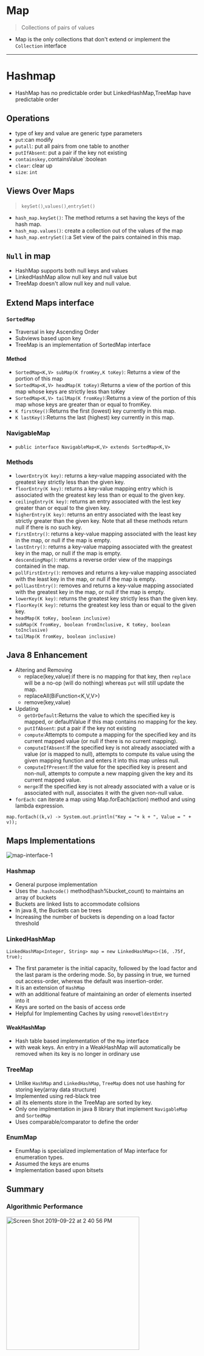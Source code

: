 # Map
> Collections of pairs of values
* Map is the only collections that don't extend or implement the `Collection` interface
--------------
# Hashmap
* HashMap has no predictable order but LinkedHashMap,TreeMap have predictable order
## Operations
* type of key and value are generic type parameters
* `put`:can modify
* `putall`: put all pairs from one table to another
* `putIfAbsent`: put a pair if the key not existing
* `containskey,`containsValue`:boolean
* `clear`: clear up
* `size`: `int`
## Views Over Maps
> `keySet()`,`values()`,`entrySet()`
* `hash_map.keySet()`: The method returns a set having the keys of the hash map.
* `hash_map.values()`: create a collection out of the values of the map
* `hash_map.entrySet()`:a Set view of the pairs contained in this map.
## `Null` in map
* HashMap supports both null keys and values
* LinkedHashMap allow null key and null value but 
* TreeMap doesn't allow null key and null value. 

## Extend Maps interface
### `SortedMap`
* Traversal in key Ascending Order
* Subviews based upon key
* TreeMap is an implementation of SortedMap interface
#### Method
* `SortedMap<K,V> subMap(K fromKey,K toKey)`: Returns a view of the portion of this map 
* `SortedMap<K,V> headMap(K toKey)`:Returns a view of the portion of this map whose keys are strictly less than toKey
* `SortedMap<K,V> tailMap(K fromKey)`:Returns a view of the portion of this map whose keys are greater than or equal to fromKey.
*  `K firstKey()`:Returns the first (lowest) key currently in this map.
* `K lastKey()`:Returns the last (highest) key currently in this map.
### NavigableMap
* `public interface NavigableMap<K,V> extends SortedMap<K,V>`
### Methods
* `lowerEntry(K key)`: returns a key-value mapping associated with the greatest key strictly less than the given key.
* `floorEntry(K key)`: returns a key-value mapping entry which is associated with the greatest key less than or equal to the given key.
* `ceilingEntry(K key)`: returns an entry associated with the lest key greater than or equal to the given key.
* `higherEntry(K key)`: returns an entry associated with the least key strictly greater than the given key.
Note that all these methods return null if there is no such key.
* `firstEntry()`: returns a key-value mapping associated with the least key in the map, or null if the map is empty.
* `lastEntry()`: returns a key-value mapping associated with the greatest key in the map, or null if the map is empty.
* `descendingMap()`: returns a reverse order view of the mappings contained in the map.
* `pollFirstEntry()`: removes and returns a key-value mapping associated with the least key in the map, or null if the map is empty.
* `pollLastEntry()`: removes and returns a key-value mapping associated with the greatest key in the map, or null if the map is empty.
* `lowerKey(K key)`: returns the greatest key strictly less than the given key.
* `floorKey(K key)`: returns the greatest key less than or equal to the given key.
* `headMap(K toKey, boolean inclusive)`
* `subMap(K fromKey, boolean fromInclusive, K toKey, boolean toInclusive)`
* `tailMap(K fromKey, boolean inclusive)`

## Java 8 Enhancement
* Altering and Removing
  * replace(key,value):if there is no mapping for that key, then `replace `will be a no-op (will do nothing) whereas `put` will still update the map.
  * replaceAll(BiFunction<K,V,V>)
  * remove(key,value)
* Updating
  * `getOrDefault`:Returns the value to which the specified key is mapped, or defaultValue if this map contains no mapping for the key.
  * `putIfAbsent`: put a pair if the key not existing
  * `compute`:Attempts to compute a mapping for the specified key and its current mapped value (or null if there is no current mapping).
  * `computeIfAbsent`:If the specified key is not already associated with a value (or is mapped to null), attempts to compute its value using the given mapping function and enters it into this map unless null.
  * `computeIfPresent`:If the value for the specified key is present and non-null, attempts to compute a new mapping given the key and its current mapped value.
  * `merge`:If the specified key is not already associated with a value or is associated with null, associates it with the given non-null value.
* `forEach`: can iterate a map using Map.forEach(action) method and using lambda expression. 
```
map.forEach((k,v) -> System.out.println("Key = "+ k + ", Value = " + v)); 
```

## Maps Implementations

![map-interface-1](https://user-images.githubusercontent.com/27160394/65391938-0c436e00-dd3d-11e9-8772-4f07d5e24421.png)

### Hashmap
* General purpose implementation
* Uses the `.hashcode()` method(hash%bucket_count) to maintains an array of buckets
* Buckets are linked lists to accommodate collsions
* In java 8, the Buckets can be trees
* Increasing the number of buckets is depending on a load factor threshold
### LinkedHashMap
```
LinkedHashMap<Integer, String> map = new LinkedHashMap<>(16, .75f, true);
```
* The first parameter is the initial capacity, followed by the load factor and the last param is the ordering mode. So, by passing in true, we turned out access-order, whereas the default was insertion-order.
* It is an extension of `HashMap`
* with an additional feature of maintaining an order of elements inserted into it
* Keys are sorted on the basis of access orde
* Helpful for Implementing Caches by using `removeEldestEntry`
#### WeakHashMap
* Hash table based implementation of the `Map` interface
* with weak keys. An entry in a WeakHashMap will automatically be removed when its key is no longer in ordinary use
### TreeMap
* Unlike `HashMap` and `LinkedHashMap`, `TreeMap` does not use hashing for storing key(array data structure)
* Implemented using red-black tree
* all its elements store in the TreeMap are sorted by key.
* Only one implmentation in java 8 library that implement `NavigableMap` and `SortedMap`
* Uses comparable/comparator to define the order
### EnumMap
* EnumMap is specialized implementation of Map interface for enumeration types.
* Assumed the keys are enums
* Implementation based upon bitsets

## Summary
### Algorithmic Performance
<img width="350" alt="Screen Shot 2019-09-22 at 2 40 56 PM" src="https://user-images.githubusercontent.com/27160394/65392830-03f03080-dd47-11e9-96cc-0ca52ad653c9.png">
